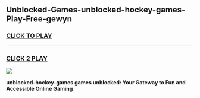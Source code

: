 
## Unblocked-Games-unblocked-hockey-games-Play-Free-gewyn
<h3>
<a href="https://premium76.site?title=unblocked-hockey-games&ref=10A">CLICK TO PLAY</a></h3>
<hr>

<h3>
<a href="https://premium76.site?title=unblocked-hockey-games&ref=10A">CLICK 2 PLAY</a>
  
</h3>

<a href="https://premium76.site?title=unblocked-hockey-games&ref=10A"><img src="https://clearcache.store/games.png"></a>


**unblocked-hockey-games games unblocked: Your Gateway to Fun and Accessible Online Gaming**
